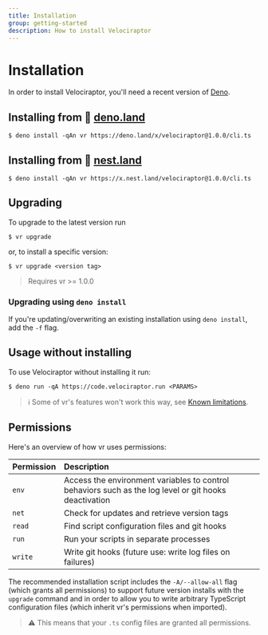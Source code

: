 ```yaml
---
title: Installation
group: getting-started
description: How to install Velociraptor
---
```

# Installation

In order to install Velociraptor, you'll need a recent version of <a href="https://deno.land" target="_blank">Deno</a>.

## Installing from 🦕 [deno.land](https://deno.land/x/velociraptor)

```shell
$ deno install -qAn vr https://deno.land/x/velociraptor@1.0.0/cli.ts
```

## Installing from 🥚 [nest.land](https://nest.land/package/velociraptor)

```shell
$ deno install -qAn vr https://x.nest.land/velociraptor@1.0.0/cli.ts
```

## Upgrading

To upgrade to the latest version run

```shell
$ vr upgrade
```

or, to install a specific version:

```shell
$ vr upgrade <version tag> 
```

> Requires vr >= 1.0.0

### Upgrading using `deno install`

If you're updating/overwriting an existing installation using `deno install`, add the `-f` flag.

## Usage without installing

To use Velociraptor without installing it run:

```shell
$ deno run -qA https://code.velociraptor.run <PARAMS>
```

> ℹ️️ Some of vr's features won't work this way, see [Known limitations](/docs/known-limitations/#custom-executable-names).

## Permissions

Here's an overview of how vr uses permissions:

|Permission|Description|
|:---|:---|
|`env`|Access the environment variables to control behaviors such as the log level or git hooks deactivation|
|`net`|Check for updates and retrieve version tags|
|`read`|Find script configuration files and git hooks|
|`run`|Run your scripts in separate processes|
|`write`|Write git hooks (future use: write log files on failures)|

The recommended installation script includes the `-A/--allow-all` flag (which grants all permissions) to support future
version installs with the `upgrade` command and in order to allow you to write arbitrary TypeScript configuration files
(which inherit vr's permissions when imported).

> ⚠️ This means that your `.ts` config files are granted all permissions.
